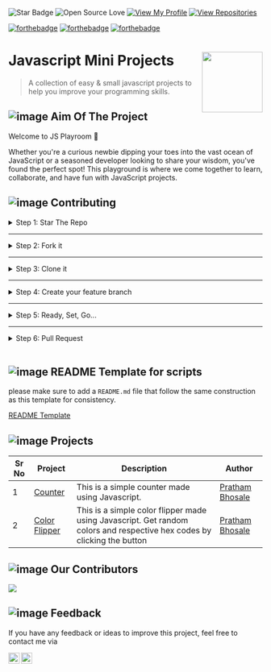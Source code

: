 ![Star Badge](https://img.shields.io/static/v1?label=%F0%9F%8C%9F&message=If%20Useful&style=style=flat&color=BC4E99)
![Open Source Love](https://badges.frapsoft.com/os/v1/open-source.svg?v=103)
[![View My Profile](https://img.shields.io/badge/View-My_Profile-green?logo=GitHub)](https://github.com/pratham2402)
[![View Repositories](https://img.shields.io/badge/View-My_Repositories-blue?logo=GitHub)](https://github.com/pratham2402?tab=repositories)

[![forthebadge](https://forthebadge.com/images/badges/contains-17-coffee-cups.svg)](https://forthebadge.com)
[![forthebadge](https://forthebadge.com/images/badges/powered-by-oxygen.svg)](https://forthebadge.com)
[![forthebadge](https://forthebadge.com/images/badges/made-with-javascript.svg)](https://forthebadge.com)


# Javascript Mini Projects <img src="https://i.pinimg.com/originals/d8/5d/f0/d85df08df1212c0f8b219e779c5ebc46.gif" align="right" width="120" />

> A collection of easy & small javascript projects to help you improve your programming skills.


## ![image](https://github.com/ndleah/python-mini-project/blob/main/IMG/aiming.svg) Aim Of The Project

Welcome to JS Playroom 🎉

Whether you're a curious newbie dipping your toes into the vast ocean of JavaScript or a seasoned developer looking to share your wisdom, you've found the perfect spot! This playground is where we come together to learn, collaborate, and have fun with JavaScript projects.

## ![image](https://raw.githubusercontent.com/ndleah/python-mini-project/main/IMG/game-ps.svg) Contributing

<details>
<summary>
Step 1: Star The Repo
</summary>

Star the repo by pressing the topmost-right button to start your wonderful journey

![star repo](https://docs.github.com/assets/images/help/stars/starring-a-repository.png)

</details>

---

<details>
<summary>
Step 2: Fork it
</summary>

On the [GitHub page for this repository](https://github.com/pratham2402/mini-javascript-projects), click on the Button "**Fork**".

![fork image](https://upload.wikimedia.org/wikipedia/commons/3/38/GitHub_Fork_Button.png)

</details>

---

<details>
<summary>
Step 3: Clone it
</summary>

- **Method 1:** GitHub Desktop

> ⚠️ **NOTE:** If you're not familiar with Git, using **GitHub Desktop Application** is a better start. If you choose this method, make sure to download it before continuing reading.
>
> ❗❗ Access link to download [**here**](https://desktop.github.com).

Learn more about how to clone the remote respository on your local machine using **GitHub Desktop** [here](https://docs.github.com/en/desktop/contributing-and-collaborating-using-github-desktop/adding-and-cloning-repositories/cloning-and-forking-repositories-from-github-desktop#cloning-a-repository).

- **Method 2:** Git

Clone the forked repository. Open git bash and type:

```bash
git clone https://github.com/<your-github-username>/mini-javascript-projects
```

> This makes a local copy of the repository in your machine.
>
> ⚠️ **Replace \<your-github-username\>!**

Learn more about [forking](https://help.github.com/en/github/getting-started-with-github/fork-a-repo) and [cloning a repo](https://docs.github.com/en/github/creating-cloning-and-archiving-repositories/cloning-a-repository).

</details>

---

<details>
<summary>
Step 4: Create your feature branch 
</summary>

Always keep your local copy of the repository updated with the original repository.
Before making any changes and/or in an appropriate interval, follow the following steps:

- **Method 1:** GitHub Desktop

Learn more about how to create new branch [here](https://docs.github.com/en/desktop/contributing-and-collaborating-using-github-desktop/making-changes-in-a-branch/managing-branches#creating-a-branch) and how to fetch and pull origin from/to your local machine [here](https://docs.github.com/en/desktop/contributing-and-collaborating-using-github-desktop/keeping-your-local-repository-in-sync-with-github/syncing-your-branch).

Learn more about how to fetch and pull origin from/to your local machine using **GitHub Desktop** [here](https://docs.github.com/en/desktop/contributing-and-collaborating-using-github-desktop/keeping-your-local-repository-in-sync-with-github/syncing-your-branch).

- **Method 2:** Git

Run the following commands **_carefully_** to update your local repository

```sh
# If you cloned a while ago, get the latest changes from upstream
git checkout <master>
git pull upstream <master>

# Make a feature branch (Always check your current branch is up to date before creating a new branch from it to avoid merge conflicts)
git checkout -b <branch-name>

#
```

</details>

---

<details>
<summary>
Step 5: Ready, Set, Go...
</summary>

Once you have completed these steps, you are ready to start contributing to the project and creating **pull requests**.

- Create a folder in
  [projects directory](https://github.com/pratham2402/mini-javascript-projects) according to your project name.
  > The folder name should follow the following format "Your_Project_Name_Here". For example: Dice_Stimulator
- Write your code and add to the respective folder in the projects directory, locally.
- Don't forget to add a `README.md` in your folder.

* **Method 1:** GitHub Desktop

Learn more how to pull request from your local machine using **GitHub Desktop** to the main repo [here](https://docs.github.com/en/desktop/contributing-and-collaborating-using-github-desktop/working-with-your-remote-repository-on-github-or-github-enterprise/viewing-a-pull-request-in-github-desktop).

- **Method 2:** Git

Add the changes with `git add`, `git commit`:

```bash
git add -A
git commit -m "<your message>"
```

Push the code _to your repository_.

```bash
git push origin <branch-name>
```

</details>

---

<details>
<summary>
Step 6: Pull Request
</summary>

Go to the GitHub page of _your fork_, and **make a pull request**:

![pull request image](https://i.ytimg.com/vi/rgbCcBNZcdQ/maxresdefault.jpg)

Read more about pull requests on the [GitHub help pages](https://help.github.com/en/github/collaborating-with-issues-and-pull-requests/creating-a-pull-request).

Now wait, until _your Pull Request_ is approved! If there are any conflicts, you will get a notification.

</details>

<br>

## ![image](https://github.com/ndleah/python-mini-project/blob/main/IMG/bookmark.svg) README Template for scripts

please make sure to add a `README.md` file that follow the same construction as this template for consistency.

[README Template](https://github.com/pratham2402/mini-javascript-projects/blob/main/README_TEMPLATE.md)

## ![image](https://github.com/ndleah/python-mini-project/blob/main/IMG/like.svg) Projects

| Sr No | Project                                                                                                               | Description                                                                                                                                                                                                                                                                                              | Author                                                     |
| ----- | --------------------------------------------------------------------------------------------------------------------- | -------------------------------------------------------------------------------------------------------------------------------------------------------------------------------------------------------------------------------------------------------------------------------------------------------- | ---------------------------------------------------------- |
| 1     | [Counter](https://github.com/pratham2402/mini-javascript-projects/tree/main/Counter)            | This is a simple counter made using Javascript.                                                                                                                                                                                                                                                      | [Pratham Bhosale](https://github.com/pratham2402)                   |
| 2     | [Color Flipper](https://github.com/pratham2402/mini-javascript-projects/tree/main/Color%20Flipper)            | This is a simple color flipper made using Javascript. Get random colors and respective hex codes by clicking the button                                                                                                                                                                                                                                                     | [Pratham Bhosale](https://github.com/pratham2402)                   |


## ![image](https://github.com/ndleah/python-mini-project/blob/main/IMG/like.svg) Our Contributors

<a href="https://github.com/pratham2402/mini-javascript-projects/graphs/contributors">
  <img src="https://contrib.rocks/image?repo=pratham2402/mini-javascript-projects" />
</a>

## ![image](https://github.com/ndleah/python-mini-project/blob/main/IMG/muscle.svg) Feedback

If you have any feedback or ideas to improve this project, feel free to contact me via

<a href="www.linkedin.com/in/pratham-bhosale">
  <img align="left" alt="Pratham's's Linked-in" width="22px" src="https://cdn.jsdelivr.net/npm/simple-icons@v3/icons/linkedin.svg" />

</a>
<a href="https://github.com/pratham2402">
  <img align="left" alt="Pratham's Github" width="22px" src="https://cdn.jsdelivr.net/npm/simple-icons@v3/icons/github.svg" />
</a>


